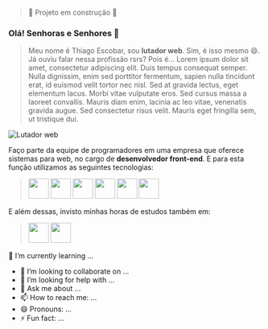 > :construction: Projeto em construção :construction:


### Olá! Senhoras e Senhores 👋

> Meu nome é Thiago Escobar, sou **lutador web**. Sim, é isso mesmo 😄. Já ouviu falar nessa profissão rsrs? Pois é...
Lorem ipsum dolor sit amet, consectetur adipiscing elit. Duis tempus consequat semper. Nulla dignissim, enim sed porttitor fermentum, sapien nulla tincidunt erat, id euismod velit tortor nec nisl. Sed at gravida lectus, eget elementum lacus. Morbi vitae vulputate eros. Sed cursus massa a laoreet convallis. Mauris diam enim, lacinia ac leo vitae, venenatis gravida augue. Sed consectetur risus velit. Mauris eget fringilla sem, ut tristique dui.


![Lutador web](https://i0.wp.com/i.pinimg.com/originals/4b/0c/86/4b0c862d36e6d1b0b84f0810c2fe9a5c.jpg?resize=768%2C449&ssl=1)



Faço parte da equipe de programadores em uma empresa que oferece sistemas para web, no cargo de **desenvolvedor front-end**. E para esta função utilizamos as seguintes tecnologias:

> <img src="https://cdn.jsdelivr.net/gh/devicons/devicon/icons/linux/linux-original.svg"  width="40" height="40"/>
> <img src="https://cdn.jsdelivr.net/gh/devicons/devicon/icons/git/git-original.svg" width="40" height="40"/>
> <img src="https://cdn.jsdelivr.net/gh/devicons/devicon/icons/php/php-original.svg" width="40" height="40"/> 
> <img src="https://cdn.jsdelivr.net/gh/devicons/devicon/icons/html5/html5-original.svg" width="40" height="40"/>
> <img src="https://cdn.jsdelivr.net/gh/devicons/devicon/icons/css3/css3-original.svg" width="40" height="40"/>      
> <img src="https://cdn.jsdelivr.net/gh/devicons/devicon/icons/bootstrap/bootstrap-original.svg" width="40" height="40"/>   

E além dessas, invisto minhas horas de estudos também em:
     
> <img src="https://cdn.jsdelivr.net/gh/devicons/devicon/icons/javascript/javascript-original.svg" width="40" height="40"/>
> <img src="https://cdn.jsdelivr.net/gh/devicons/devicon/icons/vuejs/vuejs-original.svg" width="40" height="40"/>

          
          
          
          


🌱 I’m currently learning ...
- 👯 I’m looking to collaborate on ...
- 🤔 I’m looking for help with ...
- 💬 Ask me about ...
- 📫 How to reach me: ...
- 😄 Pronouns: ...
- ⚡ Fun fact: ...
